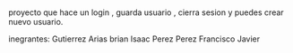 # 
proyecto que hace un login , guarda usuario , cierra sesion y puedes crear nuevo usuario.

inegrantes: Gutierrez Arias brian Isaac
            Perez Perez Francisco Javier
